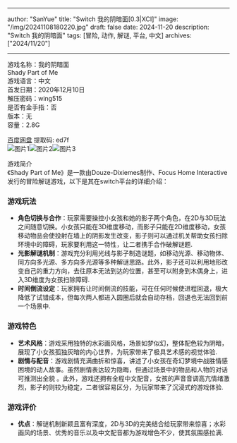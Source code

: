 
---
author: "SanYue"
title: "Switch 我的阴暗面[0.3|XCI]"
image: "/img/20241108180220.jpg"
draft: false
date: 2024-11-20
description: "Switch 我的阴暗面"
tags: [冒险, 动作, 解谜, 平台, 中文]
archives: ["2024/11/20"]

---

游戏名称：我的阴暗面   
Shady Part of Me    
游戏语言：中文  
首发日期：2020年12月10日  
解压密码：wing515  
是否有金手指：否  
版本：无   
容量：2.8G

[百度网盘](https//pan.baidu.com/s/1mZ7EL-pNiDlTZlWKvJBW3A) 提取码: ed7f  
![图片1](/img/4a5c54.jpg)![图片2](/img/e30db4.jpg)![图片3](/img/068048.jpg)  

游戏简介  
《Shady Part of Me》是一款由Douze-Dixiemes制作、Focus Home Interactive发行的冒险解谜游戏，以下是其在switch平台的详细介绍：
### 游戏玩法
- **角色切换与合作**：玩家需要操控小女孩和她的影子两个角色，在2D与3D玩法之间随意切换。小女孩只能在3D维度移动，而影子只能在2D维度移动，女孩移动物品会使投射在墙上的阴影发生改变，影子则可以通过机关帮助女孩扫除环境中的障碍，玩家要利用这一特性，让二者携手合作破解谜题.
- **光影解谜机制**：游戏充分利用光线与影子制造谜题，如移动光源、移动物体、同方向多光源、多方向多光源等多种解谜思路。此外，影子还可以利用地形改变自己的重力方向，去往原本无法到达的位置，甚至可以附身到木偶身上，进入3D维度为女孩扫除障碍.
- **时间倒流设定**：玩家拥有让时间倒流的技能，可在任何时候使进程回退，极大降低了试错成本，但每次两人都进入圆圈后就会自动存档，回退也无法回到前一个场景中.

### 游戏特色
- **艺术风格**：游戏采用独特的水彩画风格，场景如梦似幻，整体配色较为阴暗，展现了小女孩孤独灰暗的内心世界，为玩家带来了极具艺术感的视觉体验.
- **剧情与配音**：游戏剧情充满曲折和惊喜，讲述了小女孩在奇幻梦境中战胜情感困境的动人故事。虽然剧情表达较为隐晦，但通过场景中的物品和人物的对话可推测出全貌 。此外，游戏还拥有全程中文配音，女孩的声音音调高亢情绪激烈，影子的则较为稳定，二者很容易区分，为玩家带来了沉浸式的游戏体验.

### 游戏评价
- **优点**：解谜机制新颖且富有深度，2D与3D的完美结合给玩家带来惊喜；水彩画风的场景、优秀的音乐以及中文配音都为游戏增色不少，使其氛围感拉满. 
